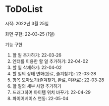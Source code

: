 # ToDoList

시작: 2022년 3월 25일

화면 구현: 22-03-25 (1일)

기능 구현
1. 할 일 추가하기: 22-03-26
2. 엔터를 이용한 할 일 추가하기: 22-04-02
3. 할 일 삭제하기: 22-04-02
4. 할 일의 상태 변화(완료, 즐겨찾기): 22-03-28
5. 항목 모아보기(즐겨찾기, 완료, 미완료): 22-03-28
6. 할 일의 세부 사항 추가하기
7. 드래그하여 아이템 위치 바꾸기: 22-04-29
8. 파이어베이스 연동: 22-05-04
